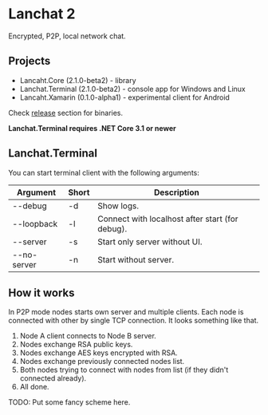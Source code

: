 # Lanchat 2

Encrypted, P2P, local network chat. 

## Projects
* Lancaht.Core (2.1.0-beta2) - library
* Lanchat.Terminal (2.1.0-beta2) - console app for Windows and Linux
* Lancaht.Xamarin (0.1.0-alpha1) - experimental client for Android

Check [release](https://github.com/tofudd/lanchat/releases) section for binaries.

**Lanchat.Terminal requires .NET Core 3.1 or newer**

## Lanchat.Terminal
You can start terminal client with the following arguments:

| Argument    | Short | Description                                     |
|-------------|-------|-------------------------------------------------|
| --debug     | -d    | Show logs.                                      |
| --loopback  | -l    | Connect with localhost after start (for debug). |
| --server    | -s    | Start only server without UI.                   |
| --no-server | -n    | Start without server.                           |

## How it works
In P2P mode nodes starts own server and multiple clients. Each node is connected with other by single TCP connection.
It looks something like that.

1. Node A client connects to Node B server.
2. Nodes exchange RSA public keys.
3. Nodes exchange AES keys encrypted with RSA.
4. Nodes exchange previously connected nodes list.
5. Both nodes trying to connect with nodes from list (if they didn't connected already).
6. All done.

TODO: Put some fancy scheme here.